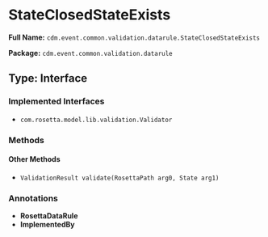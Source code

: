 # StateClosedStateExists

**Full Name:** `cdm.event.common.validation.datarule.StateClosedStateExists`

**Package:** `cdm.event.common.validation.datarule`

## Type: Interface

### Implemented Interfaces

- `com.rosetta.model.lib.validation.Validator`

### Methods

#### Other Methods

- `ValidationResult validate(RosettaPath arg0, State arg1)`

### Annotations

- **RosettaDataRule**
- **ImplementedBy**

